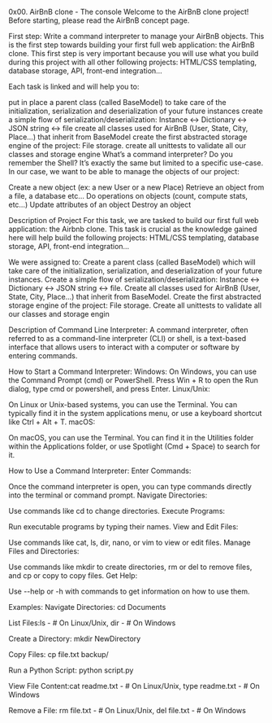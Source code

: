 0x00. AirBnB clone - The console
Welcome to the AirBnB clone project!
Before starting, please read the AirBnB concept page.

First step: Write a command interpreter to manage your AirBnB objects.
This is the first step towards building your first full web application: the AirBnB clone. This first step is very important because you will use what you build during this project with all other following projects: HTML/CSS templating, database storage, API, front-end integration…

Each task is linked and will help you to:

put in place a parent class (called BaseModel) to take care of the initialization, serialization and deserialization of your future instances
create a simple flow of serialization/deserialization: Instance <-> Dictionary <-> JSON string <-> file
create all classes used for AirBnB (User, State, City, Place…) that inherit from BaseModel
create the first abstracted storage engine of the project: File storage.
create all unittests to validate all our classes and storage engine
What’s a command interpreter?
Do you remember the Shell? It’s exactly the same but limited to a specific use-case. In our case, we want to be able to manage the objects of our project:

Create a new object (ex: a new User or a new Place)
Retrieve an object from a file, a database etc…
Do operations on objects (count, compute stats, etc…)
Update attributes of an object
Destroy an object

Description of Project
For this task, we are tasked to build our first full web application:
the Airbnb clone. This task is crucial as the knowledge gained here will help
build the following projects: HTML/CSS templating, database storage, API, front-end integration…

We were assigned to:
Create a parent class (called BaseModel) which will take care of the
initialization, serialization, and deserialization of your future instances.
Create a simple flow of serialization/deserialization: Instance <-> Dictionary <-> JSON string <-> file.
Create all classes used for AirBnB (User, State, City, Place…) that inherit from BaseModel.
Create the first abstracted storage engine of the project: File storage.
Create all unittests to validate all our classes and storage engin


Description of Command Line Interpreter:
A command interpreter, often referred to as a command-line interpreter (CLI)
or shell, is a text-based interface that allows users to interact with a computer
or software by entering commands.

How to Start a Command Interpreter:
Windows:
On Windows, you can use the Command Prompt (cmd) or PowerShell.
Press Win + R to open the Run dialog, type cmd or powershell, and press Enter.
Linux/Unix:

On Linux or Unix-based systems, you can use the Terminal.
You can typically find it in the system applications menu, or use a keyboard shortcut like Ctrl + Alt + T.
macOS:

On macOS, you can use the Terminal.
You can find it in the Utilities folder within the
Applications folder, or use Spotlight (Cmd + Space) to search for it.

How to Use a Command Interpreter:
Enter Commands:

Once the command interpreter is open, you can type commands directly into the terminal or command prompt.
Navigate Directories:

Use commands like cd to change directories.
Execute Programs:

Run executable programs by typing their names.
View and Edit Files:

Use commands like cat, ls, dir, nano, or vim to view or edit files.
Manage Files and Directories:

Use commands like mkdir to create directories, rm or del to remove files, and cp or copy to copy files.
Get Help:

Use --help or -h with commands to get information on how to use them.

Examples:
Navigate Directories: cd Documents

List Files:ls - # On Linux/Unix, dir - # On Windows

Create a Directory: mkdir NewDirectory

Copy Files: cp file.txt backup/

Run a Python Script: python script.py

View File Content:cat readme.txt - # On Linux/Unix, type readme.txt - # On Windows

Remove a File: rm file.txt - # On Linux/Unix, del file.txt - # On Windows
